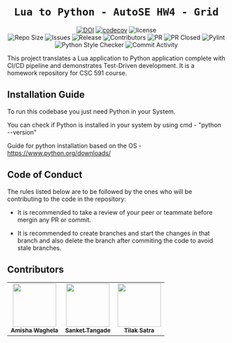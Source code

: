 <div align="center">

 
 # `Lua to Python - AutoSE HW4 - Grid`
[![DOI](https://zenodo.org/badge/599732347.svg)](https://zenodo.org/badge/latestdoi/599732347)
[![codecov](https://codecov.io/gh/tilaksatra/AutoSE-HW4-Grid/branch/main/graph/badge.svg?token=vzbUBjOv91)](https://codecov.io/gh/tilaksatra/AutoSE-HW4-Grid)
![license](https://img.shields.io/github/license/tilaksatra/AutoSE-HW4-Grid)<br>
![Repo Size](https://img.shields.io/github/repo-size/tilaksatra/AutoSE-HW4-Grid)
![Issues](https://img.shields.io/github/issues-closed-raw/tilaksatra/AutoSE-HW4-Grid?color=yellow)
![Release](https://img.shields.io/github/v/release/tilaksatra/AutoSE-HW4-Grid?color=green)
![Contributors](https://img.shields.io/github/contributors/tilaksatra/AutoSE-HW4-Grid?color=cyan)
![PR](https://img.shields.io/github/issues-pr/tilaksatra/AutoSE-HW4-Grid?color=red)
![PR Closed](https://img.shields.io/github/issues-pr-closed-raw/tilaksatra/AutoSE-HW4-Grid?color=red)
![Pylint](https://img.shields.io/github/actions/workflow/status/tilaksatra/AutoSE-HW4-Grid/pylint.yml?label=PyLint)
![Python Style Checker](https://img.shields.io/github/actions/workflow/status/tilaksatra/AutoSE-HW4-Grid/style_checker.yml?label=Python%20Style%20Checker)
![Commit Activity](https://img.shields.io/github/commit-activity/w/tilaksatra/AutoSE-HW4-Grid?color=blue)


</div>
This project translates a Lua application to Python application complete with CI/CD pipeline and demonstrates Test-Driven development. It is a homework repository for CSC 591 course. 

## Installation Guide

To run this codebase you just need Python in your System.

You can check if Python is installed in your system by using cmd - "python --version"

Guide for python installation based on the OS - https://www.python.org/downloads/

## Code of Conduct

The rules listed below are to be followed by the ones who will be contributing to the code in the repository:

- It is recommended to take a review of your peer or teammate before mergin any PR or commit.

- It is recommended to create branches and start the changes in that branch and also delete the branch after commiting the code to avoid stale branches.

## Contributors
  
<table>
  <tr>
  <td align="center"><a href="https://github.com/amisha-w"><img src="https://avatars.githubusercontent.com/amisha-w" width="100px;" alt=""/><br /><sub><b>Amisha Waghela</b></sub></a></td>
  <td align="center"><a href="https://github.com/sankettangade"><img src="https://avatars.githubusercontent.com/sankettangade" width="100px;" alt=""/><br /><sub><b>Sanket Tangade</b></sub></a></td>
  <td align="center"><a href="https://github.com/tilaksatra"><img src="https://avatars.githubusercontent.com/tilaksatra" width="100px;" alt=""/><br /><sub><b>Tilak Satra</b></sub></a></td>
  </tr>
</table>


